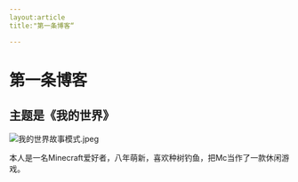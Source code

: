 ```yaml
---
layout:article
title:"第一条博客“

---
```


# 第一条博客

## 主题是《我的世界》

![我的世界故事模式.jpeg](https://i.loli.net/2021/10/20/FSKdeG76Ptk5hEO.jpg)

​		本人是一名Minecraft爱好者，八年萌新，喜欢种树钓鱼，把Mc当作了一款休闲游戏。
